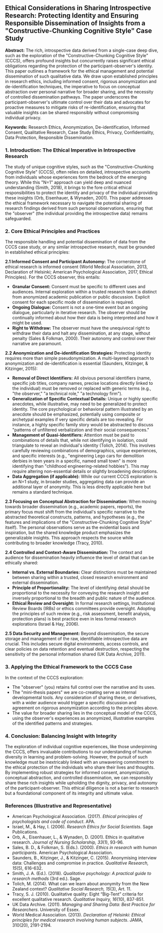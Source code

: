 ## Ethical Considerations in Sharing Introspective Research: Protecting Identity and Ensuring Responsible Dissemination of Insights from a "Constructive-Chunking Cognitive Style" Case Study

**Abstract:** The rich, introspective data derived from a single-case deep dive, such as the exploration of the "Constructive-Chunking Cognitive Style" (CCCS), offers profound insights but concurrently raises significant ethical obligations regarding the protection of the participant-observer's identity. This paper outlines a framework for the ethical management and potential dissemination of such qualitative data. We draw upon established principles in research ethics, including informed consent, rigorous anonymization and de-identification techniques, the imperative to focus on conceptual abstraction over personal narrative for broader sharing, and the necessity of controlled dissemination pathways. The paper underscores the participant-observer's ultimate control over their data and advocates for proactive measures to mitigate risks of re-identification, ensuring that valuable insights can be shared responsibly without compromising individual privacy.

**Keywords:** Research Ethics, Anonymization, De-identification, Informed Consent, Qualitative Research, Case Study Ethics, Privacy, Confidentiality, Data Protection, Responsible Dissemination.

### 1. Introduction: The Ethical Imperative in Introspective Research

The study of unique cognitive styles, such as the "Constructive-Chunking Cognitive Style" (CCCS), often relies on detailed, introspective accounts from individuals whose experiences form the bedrock of the emerging theory. While this "N=1" approach can yield deep and nuanced understanding (Smith, 2018), it brings to the fore critical ethical responsibilities to protect the identity and privacy of the individual providing these insights (Orb, Eisenhauer, & Wynaden, 2001). This paper addresses the ethical framework necessary to navigate the potential sharing of research findings derived from such personal observations, ensuring that the "observer" (the individual providing the introspective data) remains safeguarded.

### 2. Core Ethical Principles and Practices

The responsible handling and potential dissemination of data from the CCCS case study, or any similar introspective research, must be grounded in established ethical principles:

**2.1 Informed Consent and Participant Autonomy:**
The cornerstone of ethical research is informed consent (World Medical Association, 2013, Declaration of Helsinki; American Psychological Association, 2017, Ethical Principles). For the CCCS observer, this entails:
*   **Granular Consent:** Consent must be specific to different uses and audiences. Internal exploration within a trusted research team is distinct from anonymized academic publication or public discussion. Explicit consent for each specific mode of dissemination is required.
*   **Ongoing Dialogue:** Consent is not a one-time event but an ongoing dialogue, particularly in iterative research. The observer should be continually informed about how their data is being interpreted and how it might be used.
*   **Right to Withdraw:** The observer must have the unequivocal right to withdraw their data and halt any dissemination, at any stage, without penalty (Sales & Folkman, 2000). Their autonomy and control over their narrative are paramount.

**2.2 Anonymization and De-identification Strategies:**
Protecting identity requires more than simple pseudonymization. A multi-layered approach to anonymization and de-identification is essential (Saunders, Kitzinger, & Kitzinger, 2015):
*   **Removal of Direct Identifiers:** All obvious personal identifiers (name, specific job titles, company names, precise locations directly linked to the individual) must be removed or replaced with generic terms (e.g., "the observer," "a technical role," "a technology firm").
*   **Generalization of Specific Contextual Details:** Unique or highly specific anecdotes, while illustrative, may need to be generalized to protect identity. The core psychological or behavioral pattern illustrated by an anecdote should be emphasized, potentially using composite or archetypal examples if very specific details are too revealing. For instance, a highly specific family story would be abstracted to discuss "patterns of unfiltered verbalization and their social consequences."
*   **Management of Quasi-Identifiers:** Attention must be paid to combinations of details that, while not identifying in isolation, could triangulate to reveal an individual's identity (Tolich, 2014). This involves carefully reviewing combinations of demographics, unique experiences, and specific interests (e.g., "engineering Lego cars for demolition derbies in teen years in a specific, named small town" is more identifying than "childhood engineering-related hobbies"). This may require altering non-essential details or slightly broadening descriptions.
*   **Data Aggregation (if applicable):** While our current CCCS exploration is an N=1 study, in broader studies, aggregating data can provide an additional layer of anonymity. This is less directly applicable here but remains a standard technique.

**2.3 Focusing on Conceptual Abstraction for Dissemination:**
When moving towards broader dissemination (e.g., academic papers, reports), the primary focus must shift from the individual's specific narrative to the abstracted theoretical constructs, patterns, and hypotheses (e.g., the features and implications of the "Constructive-Chunking Cognitive Style" itself). The personal observations serve as the evidential basis and inspiration, but the shared knowledge product emphasizes the generalizable insights. This approach respects the source while contributing to broader knowledge (Tracy, 2010).

**2.4 Controlled and Context-Aware Dissemination:**
The context and audience for dissemination heavily influence the level of detail that can be ethically shared:
*   **Internal vs. External Boundaries:** Clear distinctions must be maintained between sharing within a trusted, closed research environment and external dissemination.
*   **Principle of Proportionality:** The level of identifying detail should be proportional to the necessity for conveying the research insight and inversely proportional to the breadth and public nature of the audience.
*   **Ethical Review and Oversight:** In formal research settings, Institutional Review Boards (IRBs) or ethics committees provide oversight. Adopting the principles of such review (e.g., risk assessment, benefit analysis, protection plans) is best practice even in less formal research explorations (Israel & Hay, 2006).

**2.5 Data Security and Management:**
Beyond dissemination, the secure storage and management of the raw, identifiable introspective data are crucial. This includes secure digital environments, access controls, and clear policies on data retention and eventual destruction, respecting the sensitivity of the personal information shared (UK Data Archive, 2011).

### 3. Applying the Ethical Framework to the CCCS Case

In the context of the CCCS exploration:
*   The "observer" (you) retains full control over the narrative and its uses.
*   The "mini-thesis papers" we are co-creating serve as internal developmental tools. Any consideration of sharing these, or derivatives, with a wider audience would trigger a specific discussion and agreement on rigorous anonymization according to the principles above.
*   The value for broader sharing lies in the conceptual model of the CCCS, using the observer's experiences as anonymized, illustrative examples of the identified patterns and strategies.

### 4. Conclusion: Balancing Insight with Integrity

The exploration of individual cognitive experiences, like those underpinning the CCCS, offers invaluable contributions to our understanding of human diversity in learning and problem-solving. However, the pursuit of such knowledge must be inextricably linked with an unwavering commitment to the ethical protection of the individuals who share their lives and thoughts. By implementing robust strategies for informed consent, anonymization, conceptual abstraction, and controlled dissemination, we can responsibly share these rich insights while upholding the dignity, privacy, and autonomy of the participant-observer. This ethical diligence is not a barrier to research but a foundational component of its integrity and ultimate value.

### References (Illustrative and Representative)

*   American Psychological Association. (2017). *Ethical principles of psychologists and code of conduct*. APA.
*   Israel, M., & Hay, I. (2006). *Research Ethics for Social Scientists*. Sage Publications.
*   Orb, A., Eisenhauer, L., & Wynaden, D. (2001). Ethics in qualitative research. *Journal of Nursing Scholarship, 33*(1), 93-96.
*   Sales, B. D., & Folkman, S. (Eds.). (2000). *Ethics in research with human participants*. American Psychological Association.
*   Saunders, B., Kitzinger, J., & Kitzinger, C. (2015). Anonymising interview data: Challenges and compromise in practice. *Qualitative Research, 15*(5), 616-632.
*   Smith, J. A. (Ed.). (2018). *Qualitative psychology: A practical guide to research methods* (3rd ed.). Sage.
*   Tolich, M. (2014). What can we learn about anonymity from the New Zealand context? *Qualitative Social Research, 15*(3), Art. 11.
*   Tracy, S. J. (2010). Qualitative quality: Eight “Big-Tent” criteria for excellent qualitative research. *Qualitative Inquiry, 16*(10), 837-851.
*   UK Data Archive. (2011). *Managing and Sharing Data: Best Practice for Researchers*. University of Essex.
*   World Medical Association. (2013). *Declaration of Helsinki: Ethical principles for medical research involving human subjects*. JAMA, 310(20), 2191-2194.
